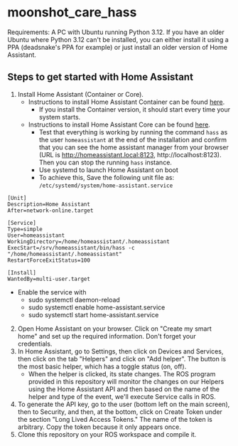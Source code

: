 # moonshot_care_hass

Requirements: A PC with Ubuntu running Python 3.12. If you have an older Ubuntu where Python 3.12 can't be installed, you can either install it using a PPA (deadsnake's PPA for example) or just install an older version of Home Assistant.

## Steps to get started with Home Assistant

1. Install Home Assistant (Container or Core).
   - Instructions to install Home Assistant Container can be found [here](https://www.home-assistant.io/installation/generic-x86-64#install-home-assistant-container).
     - If you install the Container version, it should start every time your system starts.   
   - Instructions to install Home Assistant Core can be found [here](https://www.home-assistant.io/installation/linux#install-home-assistant-core).
     - Test that everything is working by running the command `hass` as the user `homeassistant` at the end of the installation and confirm that you can see the home assistant manager from your browser (URL is http://homeassistant.local:8123, http://localhost:8123). Then you can stop the running `hass` instance. 
     - Use systemd to launch Home Assistant on boot
     - To achieve this, Save the following unit file as: `/etc/systemd/system/home-assistant.service`
```
[Unit]
Description=Home Assistant
After=network-online.target

[Service]
Type=simple 
User=homeassistant
WorkingDirectory=/home/homeassistant/.homeassistant
ExecStart=/srv/homeassistant/bin/hass -c "/home/homeassistant/.homeassistant"
RestartForceExitStatus=100

[Install]
WantedBy=multi-user.target

```
   - Enable the service with
     - sudo systemctl daemon-reload
     - sudo systemctl enable home-assistant.service
     - sudo systemctl start home-assistant.service
2. Open Home Assistant on your browser. Click on "Create my smart home" and set up the required information. Don't forget your credentials.
3. In Home Assistant, go to Settings, then click on Devices and Services, then click on the tab "Helpers" and click on "Add helper". The button is the most basic helper, which has a toggle status (on, off). 
   - When the helper is clicked, its state changes. The ROS program provided in this repository will monitor the changes on our Helpers using the Home Assistant API and then based on the name of the helper and type of the event, we'll execute Service calls in ROS.
4. To generate the API key, go to the user (bottom left on the main screen), then to Security, and then, at the bottom, click on Create Token under the section "Long Lived Access Tokens." The name of the token is arbitrary. Copy the token because it only appears once.
5. Clone this repository on your ROS workspace and compile it.








